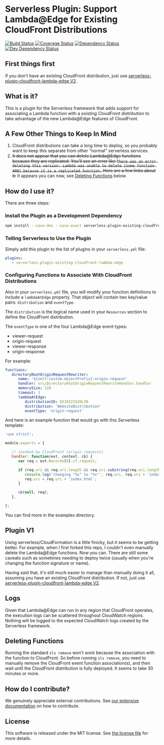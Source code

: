 # Serverless Plugin: Support Lambda@Edge for Existing CloudFront Distributions
[![Build Status](https://travis-ci.com/geoffdutton/serverless-plugin-existing-cloudfront-lambda-edge.svg?branch=master)](https://travis-ci.com/geoffdutton/serverless-plugin-existing-cloudfront-lambda-edge)
[![Coverage Status](https://coveralls.io/repos/github/geoffdutton/serverless-plugin-existing-cloudfront-lambda-edge/badge.svg?branch=master)](https://coveralls.io/github/geoffdutton/serverless-plugin-existing-cloudfront-lambda-edge?branch=master)
[![Dependency Status](https://david-dm.org/geoffdutton/serverless-plugin-existing-cloudfront-lambda-edge.svg)](https://david-dm.org/geoffdutton/serverless-plugin-existing-cloudfront-lambda-edge)
[![Dev Dependency Status](https://david-dm.org/geoffdutton/serverless-plugin-existing-cloudfront-lambda-edge/dev-status.png)](https://david-dm.org/geoffdutton/serverless-plugin-existing-cloudfront-lambda-edge#info=devDependencies&view=table)

## First things first
If you don't have an existing CloudFront distribution, just use [serverless-plugin-cloudfront-lambda-edge V2](https://github.com/silvermine/serverless-plugin-cloudfront-lambda-edge).

## What is it?

This is a plugin for the Serverless framework that adds support for associating a Lambda
function with a _existing_ CloudFront distribution to take advantage of the new Lambda@Edge features
of CloudFront.

## A Few Other Things to Keep In Mind

1. CloudFront distributions can take a long time to deploy,
so you probably want to keep this separate from other "normal" serverless services.
2. ~~It does not appear that you can delete Lambda@Edge functions because they are replicated.
You'll see an error like `There was an error deleting this version: Lambda was unable to delete [some function ARN] because it is a replicated function.` Here are a few links about it:~~ It appears you can now, see [Deleting Functions](#deleting-functions) below.
## How do I use it?

There are three steps:

### Install the Plugin as a Development Dependency

```bash
npm install --save-dev --save-exact serverless-plugin-existing-cloudfront-lambda-edge
```

### Telling Serverless to Use the Plugin

Simply add this plugin to the list of plugins in your `serverless.yml` file:

```yml
plugins:
   - serverless-plugin-existing-cloudfront-lambda-edge
```

### Configuring Functions to Associate With CloudFront Distributions

Also in your `serverless.yml` file, you will modify your function definitions
to include a `lambdaAtEdge` property. That object will contain two key/value
pairs: `distribution` and `eventType`.

The `distribution` is the logical name used in your `Resources` section to
define the CloudFront distribution.

The `eventType` is one of the four Lambda@Edge event types:

   * viewer-request
   * origin-request
   * viewer-response
   * origin-response

For example:

```yml
functions:
   directoryRootOriginRequestRewriter:
      name: '${self:custom.objectPrefix}-origin-request'
      handler: src/DirectoryRootOriginRequestRewriteHandler.handler
      memorySize: 128
      timeout: 1
      lambdaAtEdge:
         distributionID: OIJOI2332OLIN
         distribution: 'WebsiteDistribution'
         eventType: 'origin-request'
```

And here is an example function that would go with this Serverless template:

```js
'use strict';

module.exports = {

   // invoked by CloudFront (origin requests)
   handler: function(evt, context, cb) {
      var req = evt.Records[0].cf.request;

      if (req.uri && req.uri.length && req.uri.substring(req.uri.length - 1) === '/') {
         console.log('changing "%s" to "%s"', req.uri, req.uri + 'index.html');
         req.uri = req.uri + 'index.html';
      }

      cb(null, req);
   },

};
```

You can find more in the examples directory.

## Plugin V1
Using serverless/CloudFormation is a little finicky, but it seems to be getting better. For example, when I first forked this repo, I couldn't even manually delete the Lambda@Edge functions. Now you can. There are still some caveats such as sometimes needing to deploy twice (usually when you're changing the function signature or name).

Having said that, it's still much easier to manage than manually doing it all, assuming you have an existing CloudFront distribution. If not, just use [serverless-plugin-cloudfront-lambda-edge V2](https://github.com/silvermine/serverless-plugin-cloudfront-lambda-edge).

## Logs
Given that Lambda@Edge can run in any region that CloudFront operates, the execution logs can be scattered throughout CloudWatch regions. Nothing will be logged to the expected CloudWatch logs created by the Serverless framework.

## Deleting Functions
Running the standard `sls remove` won't work because the association with the function to CloudFront. So before running `sls remove`, you need to manually remove the CloudFront event function association(s), and then wait until the CloudFront distribution is fully deployed. It seems to take 30 minutes or more.

## How do I contribute?


We genuinely appreciate external contributions. See [our extensive
documentation][contributing] on how to contribute.


## License

This software is released under the MIT license. See [the license file](LICENSE) for more
details.


[contributing]: https://github.com/silvermine/silvermine-info#contributing
